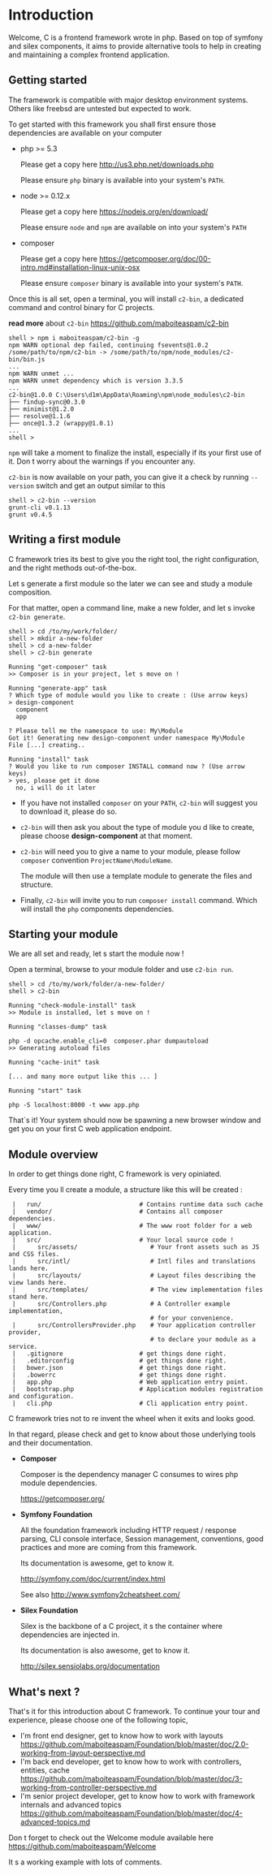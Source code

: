 # Introduction

Welcome, C is a frontend framework wrote in php.
Based on top of symfony and silex components, it aims to provide
alternative tools to help in creating and maintaining
a complex frontend application.

## Getting started

The framework is compatible with major desktop environment systems.
Others like freebsd are untested but expected to work.

To get started with this framework
you shall first ensure those dependencies are available on your computer

- php >= 5.3

    Please get a copy here http://us3.php.net/downloads.php

    Please ensure `php` binary is available into your system's `PATH`.

- node >= 0.12.x

    Please get a copy here https://nodejs.org/en/download/

    Please ensure `node` and `npm` are available on into your system's `PATH`

- composer

    Please get a copy here https://getcomposer.org/doc/00-intro.md#installation-linux-unix-osx

    Please ensure `composer` binary is available into your system's `PATH`.

Once this is all set, open a terminal,
you will install `c2-bin`,
a dedicated command and control binary for C projects.

__read more__ about `c2-bin` https://github.com/maboiteaspam/c2-bin

```
shell > npm i maboiteaspam/c2-bin -g
npm WARN optional dep failed, continuing fsevents@1.0.2
/some/path/to/npm/c2-bin -> /some/path/to/npm/node_modules/c2-bin/bin.js
...
npm WARN unmet ...
npm WARN unmet dependency which is version 3.3.5
...
c2-bin@1.0.0 C:\Users\d1m\AppData\Roaming\npm\node_modules\c2-bin
├── findup-sync@0.3.0
├── minimist@1.2.0
├── resolve@1.1.6
├── once@1.3.2 (wrappy@1.0.1)
...
shell >
```

`npm` will take a moment to finalize the install, especially if its your first use of it.
Don t worry about the warnings if you encounter any.

`c2-bin` is now available on your path, you can give it a check by running `--version` switch and get an output similar to this

```
shell > c2-bin --version
grunt-cli v0.1.13
grunt v0.4.5
```

## Writing a first module

C framework tries its best to give you the right tool, the right configuration, and the right methods out-of-the-box.

Let s generate a first module so the later we can see and study a module composition.

For that matter, open a command line, make a new folder, and let s invoke `c2-bin generate`.

```
shell > cd /to/my/work/folder/
shell > mkdir a-new-folder
shell > cd a-new-folder
shell > c2-bin generate

Running "get-composer" task
>> Composer is in your project, let s move on !

Running "generate-app" task
? Which type of module would you like to create : (Use arrow keys)
> design-component
  component
  app

? Please tell me the namespace to use: My\Module
Got it! Generating new design-component under namespace My\Module
File [...] creating..

Running "install" task
? Would you like to run composer INSTALL command now ? (Use arrow keys)
> yes, please get it done
  no, i will do it later
```

- If you have not installed `composer` on your `PATH`, `c2-bin` will suggest you to download it, please do so.

- `c2-bin` will then ask you about the type of module you d like to create,
please choose __design-component__ at that moment.

- `c2-bin` will need you to give a name to your module, please follow `composer` convention `ProjectName\ModuleName`.

    The module will then use a template module to generate the files and structure.

- Finally, `c2-bin` will invite you to run `composer install` command. Which will install the `php` components dependencies.


## Starting your module

We are all set and ready, let s start the module now !

Open a terminal, browse to your module folder and use `c2-bin run`.

```
shell > cd /to/my/work/folder/a-new-folder/
shell > c2-bin

Running "check-module-install" task
>> Module is installed, let s move on !

Running "classes-dump" task

php -d opcache.enable_cli=0  composer.phar dumpautoload
>> Generating autoload files

Running "cache-init" task

[... and many more output like this ... ]

Running "start" task

php -S localhost:8000 -t www app.php
```

That`s it! Your system should now be spawning a new browser window and get you on your first C web application endpoint.


## Module overview

In order to get things done right, C framework is very opiniated.

Every time you ll create a module, a structure like this will be created :

```
 |   run/                           # Contains runtime data such cache
 |   vendor/                        # Contains all composer dependencies.
 |   www/                           # The www root folder for a web application.
 |   src/                           # Your local source code !
 |      src/assets/                    # Your front assets such as JS and CSS files.
 |      src/intl/                      # Intl files and translations lands here.
 |      src/layouts/                   # Layout files describing the view lands here.
 |      src/templates/                 # The view implementation files stand here.
 |      src/Controllers.php            # A Controller example implementation,
                                       # for your convenience.
 |      src/ControllersProvider.php    # Your application controller provider,
                                       # to declare your module as a service.
 |   .gitignore                     # get things done right.
 |   .editorconfig                  # get things done right.
 |   bower.json                     # get things done right.
 |   .bowerrc                       # get things done right.
 |   app.php                        # Web application entry point.
 |   bootstrap.php                  # Application modules registration and configuration.
 |   cli.php                        # Cli application entry point.
```

C framework tries not to re invent the wheel when it exits and looks good.

In that regard, please check and get to know about those underlying tools and their documentation.

- __Composer__

    Composer is the dependency manager C consumes to wires php module dependencies.

    https://getcomposer.org/

- __Symfony Foundation__

    All the foundation framework including HTTP request / response parsing, CLI console interface, Session management, conventions, good practices and more are coming from this framework.

    Its documentation is awesome, get to know it.

    http://symfony.com/doc/current/index.html

    See also http://www.symfony2cheatsheet.com/

- __Silex Foundation__

    Silex is the backbone of a C project, it s the container where dependencies are injected in.

    Its documentation is also awesome, get to know it.

    http://silex.sensiolabs.org/documentation





## What's next ?

That's it for this introduction about C framework.
To continue your tour and experience, please choose one of the following topic,

- I'm front end designer, get to know how to work with layouts
https://github.com/maboiteaspam/Foundation/blob/master/doc/2.0-working-from-layout-perspective.md
- I'm back end developer, get to know how to work with controllers, entities, cache
https://github.com/maboiteaspam/Foundation/blob/master/doc/3-working-from-controller-perspective.md
- I'm senior project developer, get to know how to work with framework internals and advanced topics
https://github.com/maboiteaspam/Foundation/blob/master/doc/4-advanced-topics.md

Don t forget to check out the Welcome module available here
https://github.com/maboiteaspam/Welcome

It s a working example with lots of comments.

